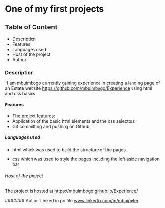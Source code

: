 # One of my first projects

## Table of Content
- Description
- Features
- Languages used
- Host of the project
- Author

### Description
-I am mbuimbogo currently gaining experience in creating a landing page of an Estate website https://github.com/mbuimbogo/Experience using html and css basics

#### Features
- The project features:
- Application of the basic html elements and the css selectors 
- Git committing and pushing on Github

##### Languages used
- html which was used to build the structure of the pages.

- css which was used to style the pages incuding the left aside navigation bar


###### Host of the project
The project is hosted at https://mbuimbogo.github.io/Experience/

####### Author
Linked in profile www.linkedin.com/in/mbuipeter
